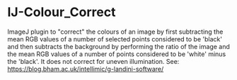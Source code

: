 # IJ-Colour_Correct
ImageJ plugin to "correct" the colours of an image by first subtracting the mean RGB values of a number of selected points considered to be 'black' and then subtracts the background by performing the ratio of the image and the mean RGB values of a number of points considered to be 'white' minus the 'black'. It does not correct for uneven illumination. See: https://blog.bham.ac.uk/intellimic/g-landini-software/

